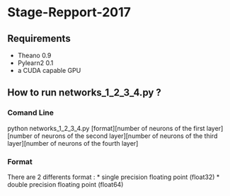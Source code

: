 # Stage-Repport-2017


## Requirements

* Theano 0.9
* Pylearn2 0.1 
* a CUDA capable GPU

## How to run networks_1_2_3_4.py ?
### Comand Line
python networks_1_2_3_4.py [format][number of neurons of the first layer][number of neurons of the second layer][number of neurons of the third layer][number of neurons of the fourth layer]
### Format
There are 2 differents format : 
    * single precision floating point (float32)
    * double precision floating point (float64)
